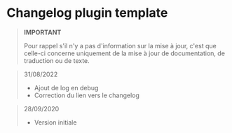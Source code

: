 # Changelog plugin template

>**IMPORTANT**
>
>Pour rappel s'il n'y a pas d'information sur la mise à jour, c'est que celle-ci concerne uniquement de la mise à jour de documentation, de traduction ou de texte.

>31/08/2022
> - Ajout de log en debug
> - Correction du lien vers le changelog

>28/09/2020
> - Version initiale
